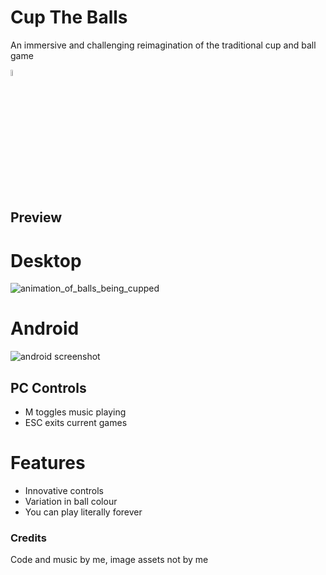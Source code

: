 # Cup The Balls

An immersive and challenging reimagination of the traditional cup and ball game

<img src="https://www.kiddymoo.co.uk/user/products/large/HOM-Wooden-Traditional-Cup-and-Ball-min.jpg" width="5%">

## Preview

# Desktop
![animation_of_balls_being_cupped](https://i.imgur.com/er83N43.gif)

# Android
![android screenshot](https://i.imgur.com/UVJcgy6.png)

## PC Controls
- M toggles music playing
- ESC exits current games

# Features
- Innovative controls
- Variation in ball colour
- You can play literally forever

### Credits
Code and music by me, image assets not by me

